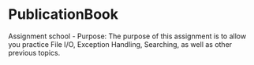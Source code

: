 # PublicationBook
Assignment school - 
Purpose: The purpose of this assignment is to allow you practice File I/O, Exception Handling, Searching, as well as other previous topics.
